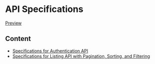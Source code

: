 # API Specifications

[Preview](https://htmlpreview.github.io/?https://raw.githubusercontent.com/emiketic/emiketic-starter-dev/master/docs/api-spec/index.html)

## Content

- [Specifications for Authentication API](./auth.apib)
- [Specifications for Listing API with Pagination, Sorting, and Filtering](./listing.apib)
